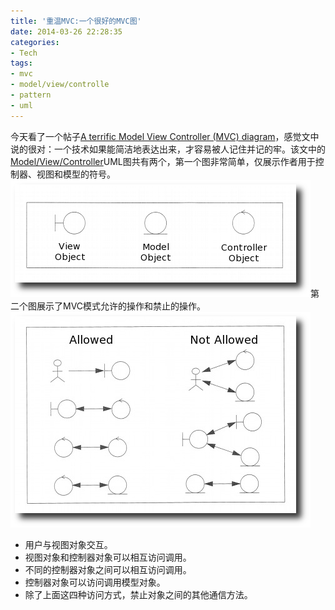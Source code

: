 ```yaml
---
title: '重温MVC:一个很好的MVC图'
date: 2014-03-26 22:28:35
categories: 
- Tech
tags: 
- mvc
- model/view/controlle
- pattern
- uml
---
```

今天看了一个帖子[A terrific Model View Controller (MVC) diagram](http://alvinalexander.com/uml/uml-model-view-controller-mvc-diagram)，感觉文中说的很对：一个技术如果能简洁地表达出来，才容易被人记住并记的牢。该文中的[Model/View/Controller](http://en.wikipedia.org/wiki/Model%E2%80%93view%E2%80%93controller)UML图共有两个，第一个图非常简单，仅展示作者用于控制器、视图和模型的符号。![重温MVC:一个很好的MVC图](/images/2014/3/0026uWfMgy6P17tGcS7ab.png)第二个图展示了MVC模式允许的操作和禁止的操作。![重温MVC:一个很好的MVC图](/images/2014/3/0026uWfMgy6P17znbBj8d.png)
- 用户与视图对象交互。
- 视图对象和控制器对象可以相互访问调用。
- 不同的控制器对象之间可以相互访问调用。
- 控制器对象可以访问调用模型对象。
- 除了上面这四种访问方式，禁止对象之间的其他通信方法。